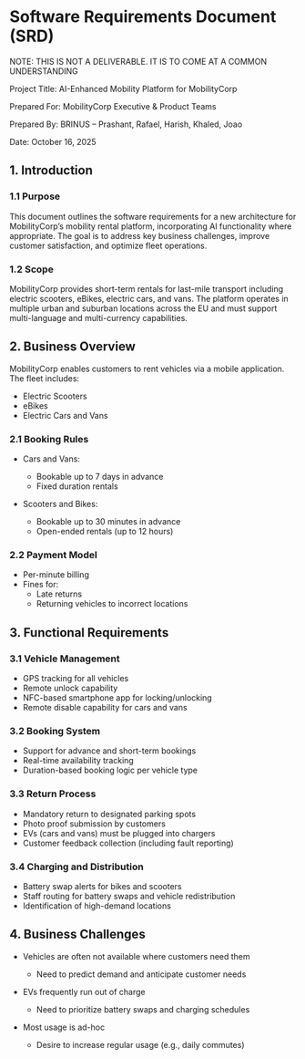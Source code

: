 # Software Requirements Document (SRD)

NOTE: THIS IS NOT A DELIVERABLE. IT IS TO COME AT A COMMON UNDERSTANDING

Project Title: AI-Enhanced Mobility Platform for MobilityCorp

Prepared For: MobilityCorp Executive &amp; Product Teams

Prepared By: BRINUS – Prashant, Rafael, Harish, Khaled, Joao

Date: October 16, 2025

## 1. Introduction

### 1.1 Purpose

This document outlines the software requirements for a new architecture for MobilityCorp’s mobility rental platform, incorporating AI functionality where appropriate. The goal is to address key business challenges, improve customer satisfaction, and optimize fleet operations.

### 1.2 Scope

MobilityCorp provides short-term rentals for last-mile transport including electric scooters, eBikes, electric cars, and vans. The platform operates in multiple urban and suburban locations across the EU and must support multi-language and multi-currency capabilities.

## 2. Business Overview

MobilityCorp enables customers to rent vehicles via a mobile application. The fleet includes:

- Electric Scooters
- eBikes
- Electric Cars and Vans

### 2.1 Booking Rules

- Cars and Vans:
  - Bookable up to 7 days in advance
  - Fixed duration rentals

- Scooters and Bikes:
  - Bookable up to 30 minutes in advance
  - Open-ended rentals (up to 12 hours)

### 2.2 Payment Model

- Per-minute billing
- Fines for:
  - Late returns
  - Returning vehicles to incorrect locations

## 3. Functional Requirements

### 3.1 Vehicle Management

- GPS tracking for all vehicles
- Remote unlock capability
- NFC-based smartphone app for locking/unlocking
- Remote disable capability for cars and vans

### 3.2 Booking System

- Support for advance and short-term bookings
- Real-time availability tracking
- Duration-based booking logic per vehicle type

### 3.3 Return Process

- Mandatory return to designated parking spots
- Photo proof submission by customers
- EVs (cars and vans) must be plugged into chargers
- Customer feedback collection (including fault reporting)

### 3.4 Charging and Distribution

- Battery swap alerts for bikes and scooters
- Staff routing for battery swaps and vehicle redistribution
- Identification of high-demand locations

## 4. Business Challenges

- Vehicles are often not available where customers need them
  - Need to predict demand and anticipate customer needs

- EVs frequently run out of charge
  - Need to prioritize battery swaps and charging schedules

- Most usage is ad-hoc
  - Desire to increase regular usage (e.g., daily commutes)

